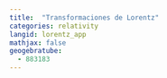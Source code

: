 ```yaml
---
title:  "Transformaciones de Lorentz"
categories: relativity
langid: lorentz_app
mathjax: false
geogebratube:
  - 883183
---
```


<div style="height: 400px;" id="applet_container883183"></div>
